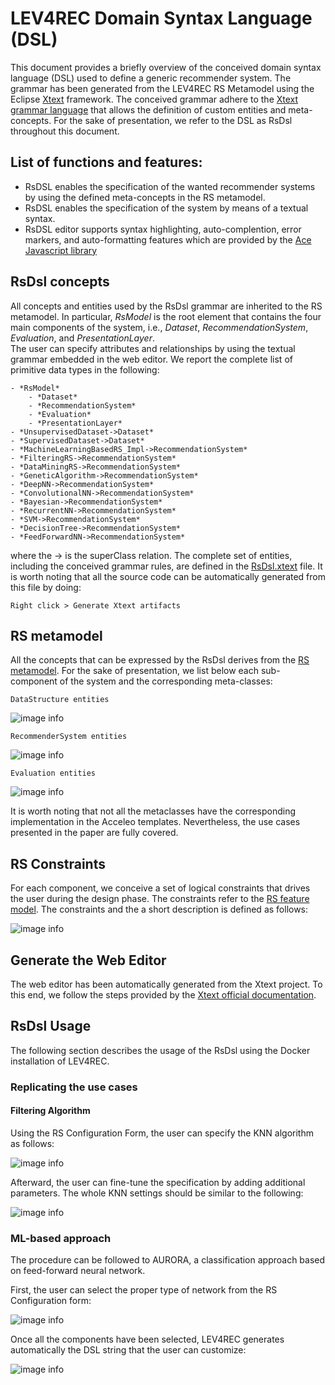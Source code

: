 # LEV4REC Domain Syntax Language (DSL)

This document provides a briefly overview of the conceived domain syntax language (DSL) used to define a generic recommender system. The grammar has been generated from the LEV4REC RS Metamodel using the Eclipse [Xtext](https://www.eclipse.org/Xtext/index.html) framework. The conceived grammar adhere to the [Xtext grammar language](https://www.eclipse.org/Xtext/documentation/301_grammarlanguage.html) that allows the definition of custom entities and meta-concepts. For the sake of presentation, we refer to the DSL as RsDsl throughout this document.    

## List of functions and features:

- RsDSL enables the specification of the wanted recommender systems by using the defined meta-concepts in the RS metamodel.
- RsDSL enables the specification of the system by means of a textual syntax.
- RsDSL editor supports syntax highlighting, auto-complention, error markers, and auto-formatting features which are provided by the [Ace Javascript library](https://ace.c9.io/)

## RsDsl concepts

All concepts and entities used by the RsDsl grammar are inherited to the RS metamodel. In particular, *RsModel* is the root element that contains the four main components of the system, i.e., *Dataset*, *RecommendationSystem*, *Evaluation*, and *PresentationLayer*.  
The user can specify attributes and relationships by using the textual grammar embedded in the web editor. We report the complete list of primitive data types in the following:



	- *RsModel*
    	- *Dataset*
    	- *RecommendationSystem*
    	- *Evaluation*
    	- *PresentationLayer*
	- *UnsupervisedDataset->Dataset* 
	- *SupervisedDataset->Dataset* 
	- *MachineLearningBasedRS_Impl->RecommendationSystem*
	- *FilteringRS->RecommendationSystem*
	- *DataMiningRS->RecommendationSystem*
	- *GeneticAlgorithm->RecommendationSystem*
	- *DeepNN->RecommendationSystem*
	- *ConvolutionalNN->RecommendationSystem*
	- *Bayesian->RecommendationSystem*
	- *RecurrentNN->RecommendationSystem*
	- *SVM->RecommendationSystem*
	- *DecisionTree->RecommendationSystem*
	- *FeedForwardNN->RecommendationSystem*



where the -> is the superClass relation. The complete set of entities, including the conceived grammar rules, are defined in the [RsDsl.xtext](https://github.com/MDEGroup/LEV4REC-Tool/blob/main/lev4rec/bundles/org.xtext.lev4rec.parent/org.xtext.lev4rec/src/org/xtext/lev4recgrammar/first/RsDsl.xtext) file. It is worth noting that all the source code can be automatically generated from this file by doing:

` Right click > Generate Xtext artifacts `


## RS metamodel

All the concepts that can be expressed by the RsDsl derives from the [RS metamodel](https://github.com/MDEGroup/LEV4REC-Tool/blob/main/use_case_artifacts/LEV4REC_meta_model.png). For the sake of presentation, we list below each sub-component of the system and the corresponding meta-classes: 

` DataStructure entities `

![image info](img_src/lowcode_dsl_dataset_datastructure.png)

` RecommenderSystem entities `

![image info](img_src/lowcodersDSL_RecommenderSystem.png)


` Evaluation entities `

![image info](img_src/lowcodersDSL_ValidationTechnique.png)

It is worth noting that not all the metaclasses have the corresponding implementation in the Acceleo templates. Nevertheless, the use cases presented in the paper are fully covered.   



## RS Constraints

For each component, we conceive a set of logical constraints that drives the user during the design phase. The constraints refer to the [RS feature model](https://github.com/MDEGroup/LEV4REC-Tool/blob/main/use_case_artifacts/LEV4REC_feature_model.png). The constraints and the a short description is defined as follows:


![image info](img_src/ConstraintsTable.png)


## Generate the Web Editor

The web editor has been automatically generated from the Xtext project. To this end, we follow the steps provided by the [Xtext official documentation](https://www.eclipse.org/Xtext/documentation/330_web_support.html).





## RsDsl Usage
The following section describes the usage of the RsDsl using the Docker installation of LEV4REC. 


### Replicating the use cases

#### Filtering Algorithm

Using the RS Configuration Form, the user can specify the KNN algorithm as follows: 



![image info](img_src/filtering_component.png)

Afterward, the user can fine-tune the specification by adding additional parameters. The whole KNN settings should be similar to the following:



![image info](img_src/filtering_editor.png)



### ML-based approach

The procedure can be followed to AURORA, a classification approach based on feed-forward neural network. 

First, the user can select the proper type of network from the RS Configuration form:

![image info](img_src/ml_component_form.png)


Once all the components have been selected, LEV4REC generates automatically the DSL string that the user can customize:


![image info](img_src/ml_editor.png)










